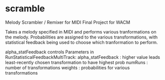 # scramble
Melody Scrambler / Remixer for MIDI
Final Project for WACM

Takes a melody specified in MIDI and performs various tranformations on the melody.
Probabilities are assigned to the various transformations, with statistical feedback being used to 
choose which tranformation to perform.

alpha_statFeedback controls
Parameters in RunStatisticalFeedbackMultiTrack:
  alpha_statFeedback : higher value leads least-recently chosen transformation to have highest prob
  numRuns : number of transformations
  weights : probabilities for various transformations
